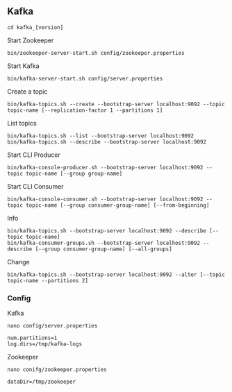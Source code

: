 ## Kafka

```
cd kafka_[version]
```

Start Zookeeper
```
bin/zookeeper-server-start.sh config/zookeeper.properties
```

Start Kafka
```
bin/kafka-server-start.sh config/server.properties
```

Create a topic
```
bin/kafka-topics.sh --create --bootstrap-server localhost:9092 --topic topic-name [--replication-factor 1 --partitions 1]
```

List topics
```
bin/kafka-topics.sh --list --bootstrap-server localhost:9092
bin/kafka-topics.sh --describe --bootstrap-server localhost:9092
```

Start CLI Producer
```
bin/kafka-console-producer.sh --bootstrap-server localhost:9092 --topic topic-name [--group group-name]
```

Start CLI Consumer
```
bin/kafka-console-consumer.sh --bootstrap-server localhost:9092 --topic topic-name [--group consumer-group-name] [--from-beginning]
```

Info
```
bin/kafka-topics.sh --bootstrap-server localhost:9092 --describe [--topic topic-name]
bin/kafka-consumer-groups.sh --bootstrap-server localhost:9092 --describe [--group consumer-group-name] [--all-groups]
```

Change
```
bin/kafka-topics.sh --bootstrap-server localhost:9092 --alter [--topic topic-name --partitions 2]
```

### Config

Kafka
```
nano config/server.properties

num.partitions=1
log.dirs=/tmp/kafka-logs
```

Zookeeper
```
nano conifg/zookeeper.properties

dataDir=/tmp/zookeeper
```
